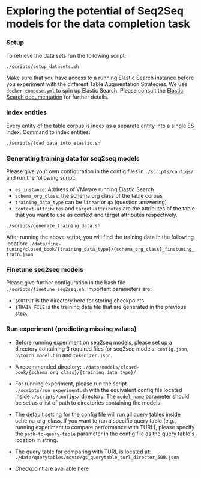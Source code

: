 # Exploring the potential of Seq2Seq models for the data completion task

### Setup

To retrieve the data sets run the following script:

`./scripts/setup_datasets.sh`

Make sure that you have access to a running Elastic Search instance before you experiment with the different Table Augmentation Strategies.
We use `docker-compose.yml` to spin up Elastic Search.
Please consult the [Elastic Search documentation](https://www.elastic.co/guide/en/elasticsearch/reference/current/docker.html) for further details.

### Index entities

Every entity of the table corpus is index as a separate entity into a single ES index. Command to index entities:

```
./scripts/load_data_into_elastic.sh
```

### Generating training data for seq2seq models
Please give your own configuration in the config files in `./scripts/configs/` and run the following script:
- `es_instance`: Address of VMware running Elastic Search
- `schema_org_class`: the schema.org class of the table corpus
- `training_data_type` can be `linear` or `qa` (question answering)
- `context-attributes` and `target-attributes` are the attributes of the table that you want to use as context and target attributes respectively.

```
./scripts/generate_training_data.sh
```
After running the above script, you will find the training data in the following location:
`./data/fine-tuning/closed_book/{training_data_type}/{schema_org_class}_finetuning_train.json`

### Finetune seq2seq models

Please give further configuration in the bash file `./scripts/finetune_seq2seq.sh`. Important parameters are:

- `$OUTPUT` is the directory here for storing checkpoints
- `$TRAIN_FILE` is the training data file that are generated in the previous step.

### Run experiment (predicting missing values)

- Before running experiment on seq2seq models, please set up a directory containing 3 required files for seq2seq models: `config.json`, `pytorch_model.bin` and `tokenizer.json`.

- A recommended directory: `./data/models/closed-book/{schema_org_class}/{training_data_type}/`

- For running experiment, please run the script `./scripts/run_experiment.sh` with the equivalent config file located inside `./scripts/configs/` directory. The `model_name` parameter should be set as a list of path to directories containing the models

- The default setting for the config file will run all query tables inside schema_org_class. If you want to run a specific query table (e.g., running experiment to compare performance with TURL), please specify the `path-to-query-table` parameter in the config file as the query table's location in string.

- The query table for comparing with TURL is located at: `./data/querytables/movie/gs_querytable_turl_director_500.json`

- Checkpoint are available [here](https://stneuedu-my.sharepoint.com/:f:/g/personal/11120956_st_neu_edu_vn/EhnwSet9lb5IvWbuU_t2spQBCvC3pgoWKd5BtzXfkZJwOQ?e=IXhgZ7)